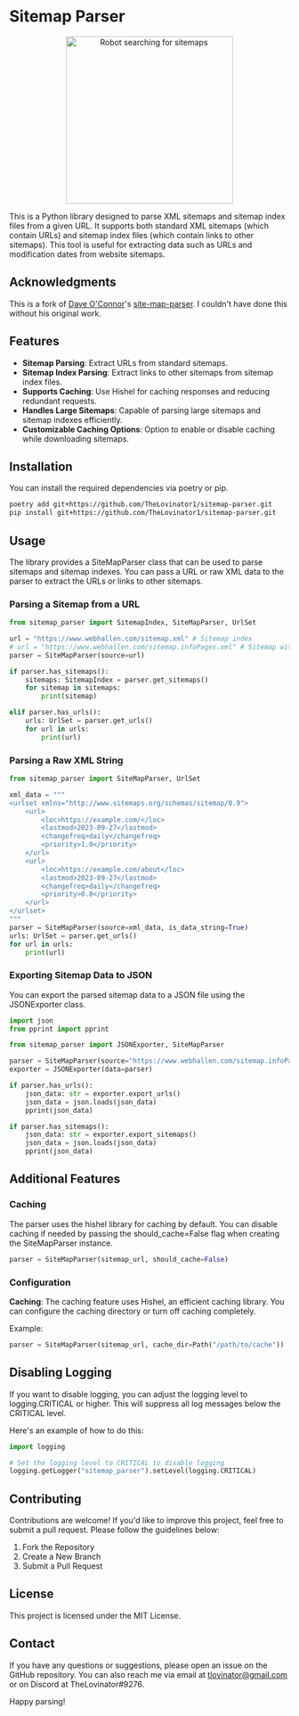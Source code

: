 # Sitemap Parser

<p align="center">
  <img src="https://github.com/thelovinator1/sitemap-parser/blob/master/.github/logo.png?raw=true" title="Robot searching for sitemaps" alt="Robot searching for sitemaps" width="300" height="300" />
</p>

This is a Python library designed to parse XML sitemaps and sitemap index files from a given URL. It supports both standard XML sitemaps (which contain URLs) and sitemap index files (which contain links to other sitemaps). This tool is useful for extracting data such as URLs and modification dates from website sitemaps.

## Acknowledgments

This is a fork of [Dave O'Connor](https://github.com/daveoconnor)'s [site-map-parser](https://github.com/daveoconnor/site-map-parser). I couldn't have done this without his original work.

## Features

- **Sitemap Parsing**: Extract URLs from standard sitemaps.
- **Sitemap Index Parsing**: Extract links to other sitemaps from sitemap index files.
- **Supports Caching**: Use Hishel for caching responses and reducing redundant requests.
- **Handles Large Sitemaps**: Capable of parsing large sitemaps and sitemap indexes efficiently.
- **Customizable Caching Options**: Option to enable or disable caching while downloading sitemaps.

## Installation

You can install the required dependencies via poetry or pip.

```sh
poetry add git+https://github.com/TheLovinator1/sitemap-parser.git
pip install git+https://github.com/TheLovinator1/sitemap-parser.git
```

## Usage

The library provides a SiteMapParser class that can be used to parse sitemaps and sitemap indexes. You can pass a URL or raw XML data to the parser to extract the URLs or links to other sitemaps.

### Parsing a Sitemap from a URL

```python
from sitemap_parser import SitemapIndex, SiteMapParser, UrlSet

url = "https://www.webhallen.com/sitemap.xml" # Sitemap index
# url = "https://www.webhallen.com/sitemap.infoPages.xml" # Sitemap with URLs
parser = SiteMapParser(source=url)

if parser.has_sitemaps():
    sitemaps: SitemapIndex = parser.get_sitemaps()
    for sitemap in sitemaps:
        print(sitemap)

elif parser.has_urls():
    urls: UrlSet = parser.get_urls()
    for url in urls:
        print(url)
```

### Parsing a Raw XML String

```python
from sitemap_parser import SiteMapParser, UrlSet

xml_data = """
<urlset xmlns="http://www.sitemaps.org/schemas/sitemap/0.9">
    <url>
        <loc>https://example.com/</loc>
        <lastmod>2023-09-27</lastmod>
        <changefreq>daily</changefreq>
        <priority>1.0</priority>
    </url>
    <url>
        <loc>https://example.com/about</loc>
        <lastmod>2023-09-27</lastmod>
        <changefreq>daily</changefreq>
        <priority>0.8</priority>
    </url>
</urlset>
"""
parser = SiteMapParser(source=xml_data, is_data_string=True)
urls: UrlSet = parser.get_urls()
for url in urls:
    print(url)
```

### Exporting Sitemap Data to JSON

You can export the parsed sitemap data to a JSON file using the JSONExporter class.

```python
import json
from pprint import pprint

from sitemap_parser import JSONExporter, SiteMapParser

parser = SiteMapParser(source="https://www.webhallen.com/sitemap.infoPages.xml")
exporter = JSONExporter(data=parser)

if parser.has_urls():
    json_data: str = exporter.export_urls()
    json_data = json.loads(json_data)
    pprint(json_data)

if parser.has_sitemaps():
    json_data: str = exporter.export_sitemaps()
    json_data = json.loads(json_data)
    pprint(json_data)

```

## Additional Features

### Caching

The parser uses the hishel library for caching by default. You can disable caching if needed by passing the should_cache=False flag when creating the SiteMapParser instance.

```python
parser = SiteMapParser(sitemap_url, should_cache=False)
```

### Configuration

**Caching**: The caching feature uses Hishel, an efficient caching library. You can configure the caching directory or turn off caching completely.

Example:

```python
parser = SiteMapParser(sitemap_url, cache_dir=Path("/path/to/cache"))
```

## Disabling Logging

If you want to disable logging, you can adjust the logging level to logging.CRITICAL or higher. This will suppress all log messages below the CRITICAL level.

Here's an example of how to do this:

```python
import logging

# Set the logging level to CRITICAL to disable logging
logging.getLogger("sitemap_parser").setLevel(logging.CRITICAL)

```

## Contributing

Contributions are welcome! If you'd like to improve this project, feel free to submit a pull request. Please follow the guidelines below:

1. Fork the Repository
2. Create a New Branch
3. Submit a Pull Request

## License

This project is licensed under the MIT License.

## Contact

If you have any questions or suggestions, please open an issue on the GitHub repository. You can also reach me via email at [tlovinator@gmail.com](mailto:tlovinator@gmail.com) or on Discord at TheLovinator#9276.

Happy parsing!
